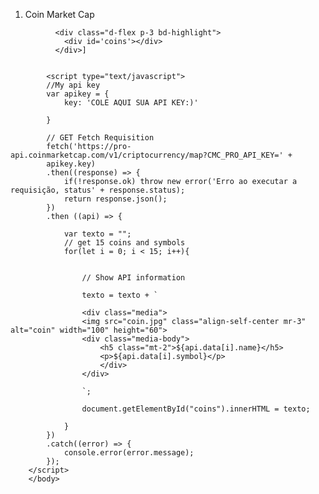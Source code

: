 <!DOCTYPE html>
<html>
    <head>
        <title>CoinMarketCap</title>
        <Link rel="stylesheet" type="text/css"
        href="https://stackpath.bootstrapcdn.com/bootstrap/4.5.2/css/bootstrap.min.css"
        <meta charset="Utf-8">
          </head>
        <body>
            <nav aria-label="breadcrumb">
                <ol class="breadcrumb">
                  <li class="breadcrumb-item active" aria-current="page">Coin Market Cap</li>
                </ol>
              </nav>
            
              <div class="d-flex p-3 bd-highlight">
                <div id='coins'></div>
              </div>]


            <script type="text/javascript">
            //My api key
            var apikey = {
                key: 'COLE AQUI SUA API KEY:)'

            }

            // GET Fetch Requisition
            fetch('https://pro-api.coinmarketcap.com/v1/criptocurrency/map?CMC_PRO_API_KEY=' + 
            apikey.key)
            .then((response) => {
                if(!response.ok) throw new error('Erro ao executar a requisição, status' + response.status);
                return response.json();
            })
            .then ((api) => {

                var texto = "";
                // get 15 coins and symbols
                for(let i = 0; i < 15; i++){


                    // Show API information 

                    texto = texto + `

                    <div class="media">
                    <img src="coin.jpg" class="align-self-center mr-3" alt="coin" width="100" height="60">
                    <div class="media-body">
                        <h5 class="mt-2">${api.data[i].name}</h5>
                        <p>${api.data[i].symbol}</p>
                        </div>
                    </div>
                    
                    `;

                    document.getElementById("coins").innerHTML = texto;

                }
            })
            .catch((error) => {
                console.error(error.message);
            });
        </script> 
        </body>
</html>
